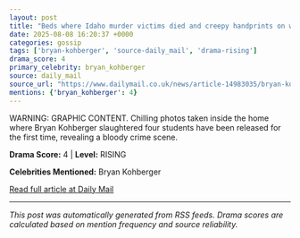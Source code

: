 ```yaml
---
layout: post
title: "Beds where Idaho murder victims died and creepy handprints on window seen for first time after Bryan Kohberger sentencing"
date: 2025-08-08 16:20:37 +0000
categories: gossip
tags: ['bryan-kohberger', 'source-daily_mail', 'drama-rising']
drama_score: 4
primary_celebrity: bryan_kohberger
source: daily_mail
source_url: "https://www.dailymail.co.uk/news/article-14983035/bryan-kohberger-crime-scene-photos-idaho-murders.html?ns_mchannel=rss&ito=1490&ns_campaign=1490"
mentions: {'bryan_kohberger': 4}
---
```


WARNING: GRAPHIC CONTENT. Chilling photos taken inside the home where Bryan Kohberger slaughtered four students have been released for the first time, revealing a bloody crime scene.

**Drama Score:** 4 | **Level:** RISING

**Celebrities Mentioned:** Bryan Kohberger

[Read full article at Daily Mail](https://www.dailymail.co.uk/news/article-14983035/bryan-kohberger-crime-scene-photos-idaho-murders.html?ns_mchannel=rss&ito=1490&ns_campaign=1490)

---
*This post was automatically generated from RSS feeds. Drama scores are calculated based on mention frequency and source reliability.*
